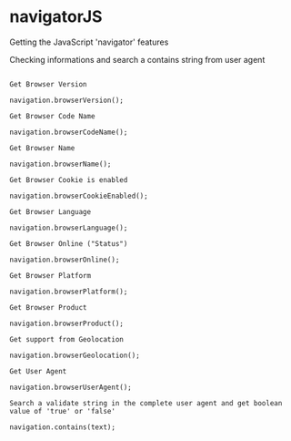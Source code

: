 # navigatorJS

Getting the JavaScript 'navigator' features

Checking informations and search a contains string from user agent

```code

Get Browser Version

navigation.browserVersion();

Get Browser Code Name

navigation.browserCodeName();

Get Browser Name

navigation.browserName();

Get Browser Cookie is enabled

navigation.browserCookieEnabled();

Get Browser Language

navigation.browserLanguage();

Get Browser Online ("Status")

navigation.browserOnline();

Get Browser Platform

navigation.browserPlatform();

Get Browser Product

navigation.browserProduct();

Get support from Geolocation

navigation.browserGeolocation();

Get User Agent

navigation.browserUserAgent();

Search a validate string in the complete user agent and get boolean value of 'true' or 'false'

navigation.contains(text);

```